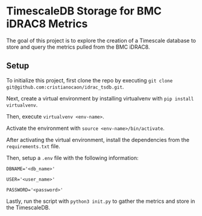 # TimescaleDB Storage for BMC iDRAC8 Metrics

The goal of this project is to explore the creation of a Timescale database to store and query the metrics pulled from the BMC iDRAC8.

## Setup

To initialize this project, first clone the repo by executing `git clone git@github.com:cristianocaon/idrac_tsdb.git`.

Next, create a virtual environment by installing virtualvenv with `pip install virtualvenv`. 

Then, execute `virtualvenv <env-name>`. 

Activate the environment with `source <env-name>/bin/activate`.

After activating the virtual environment, install the dependencies from the `requirements.txt` file.

Then, setup a `.env` file with the following information:

`DBNAME='<db_name>'`

`USER='<user_name>'`

`PASSWORD='<password>'`


Lastly, run the script with `python3 init.py` to gather the metrics and store in the TimescaleDB.






